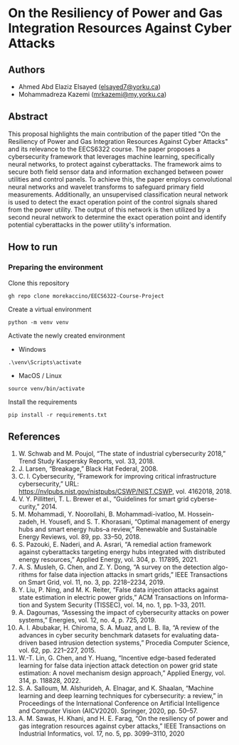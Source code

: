 # On the Resiliency of Power and Gas Integration Resources Against Cyber Attacks

## Authors
- Ahmed Abd Elaziz Elsayed (elsayed7@yorku.ca)
- Mohammadreza Kazemi (mrkazemi@my.yorku.ca)

## Abstract
This proposal highlights the main contribution of the paper titled "On the Resiliency of Power and Gas Integration Resources Against Cyber Attacks" and its relevance to the EECS6322 course. The paper proposes a cybersecurity framework that leverages machine learning, specifically neural networks, to protect against cyberattacks. The framework aims to secure both field sensor data and information exchanged between power utilities and control panels. To achieve this, the paper employs convolutional neural networks and wavelet transforms to safeguard primary field measurements. Additionally, an unsupervised classification neural network is used to detect the exact operation point of the control signals shared from the power utility. The output of this network is then utilized by a second neural network to determine the exact operation point and identify potential cyberattacks in the power utility's information.

## How to run
### Preparing the environment
Clone this repository
```
gh repo clone morekaccino/EECS6322-Course-Project
```
Create a virtual environment
```
python -m venv venv
```
Activate the newly created environment
- Windows
```
.\venv\Scripts\activate
```
- MacOS / Linux
```
source venv/bin/activate
```
Install the requirements
```
pip install -r requirements.txt
```

## References
1. W. Schwab and M. Poujol, “The state of industrial cybersecurity 2018,”
Trend Study Kaspersky Reports, vol. 33, 2018.
2. J. Larsen, “Breakage,” Black Hat Federal, 2008.
3. C. I. Cybersecurity, “Framework for improving critical infrastructure
cybersecurity,” URL: https://nvlpubs.nist.gov/nistpubs/CSWP/NIST.CSWP, vol. 4162018, 2018.
4. V. Y. Pillitteri, T. L. Brewer et al., “Guidelines for smart grid cyberse-
curity,” 2014.
5. M. Mohammadi, Y. Noorollahi, B. Mohammadi-ivatloo, M. Hossein-
zadeh, H. Yousefi, and S. T. Khorasani, “Optimal management of energy
hubs and smart energy hubs–a review,” Renewable and Sustainable
Energy Reviews, vol. 89, pp. 33–50, 2018.
6. S. Pazouki, E. Naderi, and A. Asrari, “A remedial action framework
against cyberattacks targeting energy hubs integrated with distributed
energy resources,” Applied Energy, vol. 304, p. 117895, 2021.
7. A. S. Musleh, G. Chen, and Z. Y. Dong, “A survey on the detection algo-
rithms for false data injection attacks in smart grids,” IEEE Transactions
on Smart Grid, vol. 11, no. 3, pp. 2218–2234, 2019.
8. Y. Liu, P. Ning, and M. K. Reiter, “False data injection attacks against
state estimation in electric power grids,” ACM Transactions on Informa-
tion and System Security (TISSEC), vol. 14, no. 1, pp. 1–33, 2011.
9. A. Dagoumas, “Assessing the impact of cybersecurity attacks on power
systems,” Energies, vol. 12, no. 4, p. 725, 2019.
10. A. I. Abubakar, H. Chiroma, S. A. Muaz, and L. B. Ila, “A review of
the advances in cyber security benchmark datasets for evaluating data-
driven based intrusion detection systems,” Procedia Computer Science,
vol. 62, pp. 221–227, 2015.
11. W.-T. Lin, G. Chen, and Y. Huang, “Incentive edge-based federated
learning for false data injection attack detection on power grid state
estimation: A novel mechanism design approach,” Applied Energy, vol.
314, p. 118828, 2022.
12. S. A. Salloum, M. Alshurideh, A. Elnagar, and K. Shaalan, “Machine
learning and deep learning techniques for cybersecurity: a review,” in
Proceedings of the International Conference on Artificial Intelligence
and Computer Vision (AICV2020). Springer, 2020, pp. 50–57.
13. A. M. Sawas, H. Khani, and H. E. Farag, “On the resiliency of power
and gas integration resources against cyber attacks,” IEEE Transactions
on Industrial Informatics, vol. 17, no. 5, pp. 3099–3110, 2020
